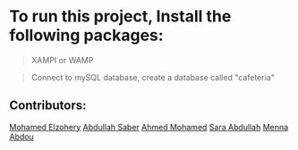 # To run this project, Install the following packages:

> XAMPI or WAMP

> Connect to mySQL database, create a database called "cafeteria"

## Contributors:

<a href="https://github.com/mohamed-elzohery" target="_blank">Mohamed Elzohery</a>
<a href="https://github.com/abdullahSaber1" target="_blank">Abdullah Saber</a>
<a href="https://github.com/ahmedmohamed1990" target="_blank">Ahmed Mohamed</a>
<a href="https://github.com/saraabdalla238" target="_blank">Sara Abdullah</a>
<a href="https://github.com/Menna-Abdou" target="_blank">Menna Abdou</a>
